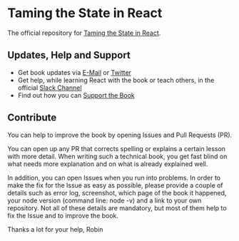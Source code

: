 # Taming the State in React

The official repository for [Taming the State in React](https://roadtoreact.com/).

## Updates, Help and Support

* Get book updates via [E-Mail](https://www.getrevue.co/profile/rwieruch) or [Twitter](https://twitter.com/rwieruch)
* Get help, while learning React with the book or teach others, in the official [Slack Channel](https://slack-the-road-to-learn-react.wieruch.com/)
* Find out how you can [Support the Book](https://www.robinwieruch.de/about/)

## Contribute

You can help to improve the book by opening Issues and Pull Requests (PR).

You can open up any PR that corrects spelling or explains a certain lesson with more detail. When writing such a technical book, you get fast blind on what needs more explanation and on what is already explained well.

In addition, you can open Issues when you run into problems. In order to make the fix for the Issue as easy as possible, please provide a couple of details such as error log, screenshot, which page of the book it happened, your node version (command line: node -v) and a link to your own repository. Not all of these details are mandatory, but most of them help to fix the Issue and to improve the book.

Thanks a lot for your help,
Robin

